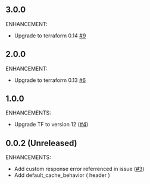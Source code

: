 ## 3.0.0

ENHANCEMENT:
* Upgrade to terraform 0.14 [#9](https://github.com/zoitech/terraform-aws-cloudfront/issues/9)

## 2.0.0

ENHANCEMENT:
* Upgrade to terraform 0.13 [#6](https://github.com/zoitech/terraform-aws-cloudfront/issues/6)

## 1.0.0

ENHANCEMENTS:
* Upgrade TF to version 12 ([#4](https://github.com/zoitech/terraform-aws-cloudfront/issues/4))

## 0.0.2 (Unreleased)

ENHANCEMENTS:

* Add custom response error referrenced in issue ([#3](https://github.com/zoitech/terraform-aws-cloudfront/issues/3))
* Add default_cache_behavior ( header )
